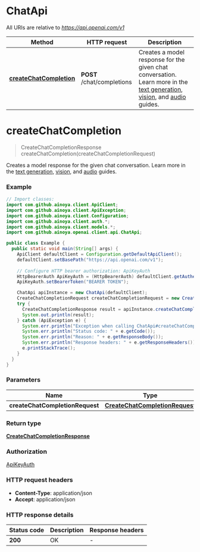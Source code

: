 # ChatApi

All URIs are relative to *https://api.openai.com/v1*

| Method | HTTP request | Description |
|------------- | ------------- | -------------|
| [**createChatCompletion**](ChatApi.md#createChatCompletion) | **POST** /chat/completions | Creates a model response for the given chat conversation. Learn more in the [text generation](/docs/guides/text-generation), [vision](/docs/guides/vision), and [audio](/docs/guides/audio) guides.  |


<a id="createChatCompletion"></a>
# **createChatCompletion**
> CreateChatCompletionResponse createChatCompletion(createChatCompletionRequest)

Creates a model response for the given chat conversation. Learn more in the [text generation](/docs/guides/text-generation), [vision](/docs/guides/vision), and [audio](/docs/guides/audio) guides. 

### Example
```java
// Import classes:
import com.github.ainoya.client.ApiClient;
import com.github.ainoya.client.ApiException;
import com.github.ainoya.client.Configuration;
import com.github.ainoya.client.auth.*;
import com.github.ainoya.client.models.*;
import com.github.ainoya.openai.client.api.ChatApi;

public class Example {
  public static void main(String[] args) {
    ApiClient defaultClient = Configuration.getDefaultApiClient();
    defaultClient.setBasePath("https://api.openai.com/v1");
    
    // Configure HTTP bearer authorization: ApiKeyAuth
    HttpBearerAuth ApiKeyAuth = (HttpBearerAuth) defaultClient.getAuthentication("ApiKeyAuth");
    ApiKeyAuth.setBearerToken("BEARER TOKEN");

    ChatApi apiInstance = new ChatApi(defaultClient);
    CreateChatCompletionRequest createChatCompletionRequest = new CreateChatCompletionRequest(); // CreateChatCompletionRequest | 
    try {
      CreateChatCompletionResponse result = apiInstance.createChatCompletion(createChatCompletionRequest);
      System.out.println(result);
    } catch (ApiException e) {
      System.err.println("Exception when calling ChatApi#createChatCompletion");
      System.err.println("Status code: " + e.getCode());
      System.err.println("Reason: " + e.getResponseBody());
      System.err.println("Response headers: " + e.getResponseHeaders());
      e.printStackTrace();
    }
  }
}
```

### Parameters

| Name | Type | Description  | Notes |
|------------- | ------------- | ------------- | -------------|
| **createChatCompletionRequest** | [**CreateChatCompletionRequest**](CreateChatCompletionRequest.md)|  | |

### Return type

[**CreateChatCompletionResponse**](CreateChatCompletionResponse.md)

### Authorization

[ApiKeyAuth](../README.md#ApiKeyAuth)

### HTTP request headers

 - **Content-Type**: application/json
 - **Accept**: application/json

### HTTP response details
| Status code | Description | Response headers |
|-------------|-------------|------------------|
| **200** | OK |  -  |


